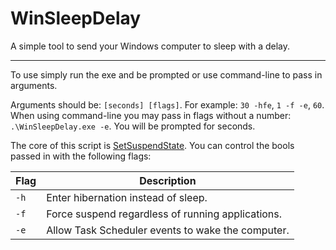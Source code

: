 # WinSleepDelay
A simple tool to send your Windows computer to sleep with a delay.

---

To use simply run the exe and be prompted or use command-line to pass in arguments.

Arguments should be: `[seconds] [flags]`. For example: `30 -hfe`, `1 -f -e`, `60`.\
When using command-line you may pass in flags without a number: `.\WinSleepDelay.exe -e`. You will be prompted for seconds.

The core of this script is 
[SetSuspendState](https://docs.microsoft.com/en-us/windows/win32/api/powrprof/nf-powrprof-setsuspendstate "Don't believe it's lies about force not working").
You can control the bools passed in with the following flags:

Flag | Description
---- | -----------
`-h` | Enter hibernation instead of sleep.
`-f` | Force suspend regardless of running applications.
`-e` | Allow Task Scheduler events to wake the computer.
